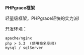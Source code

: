 **PHPgrace框架**

轻量级框架，PHPgrace轻快的实力派!

开发环境：

```
apache/nginx  
php > 5.3  (使用命名空间)
mysql / sqlServer

```


